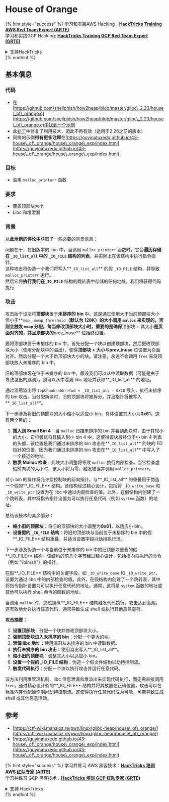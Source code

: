 # House of Orange

{% hint style="success" %}
学习和实践AWS Hacking：<img src="/.gitbook/assets/arte.png" alt="" data-size="line">[**HackTricks Training AWS Red Team Expert (ARTE)**](https://training.hacktricks.xyz/courses/arte)<img src="/.gitbook/assets/arte.png" alt="" data-size="line">\
学习和实践GCP Hacking: <img src="/.gitbook/assets/grte.png" alt="" data-size="line">[**HackTricks Training GCP Red Team Expert (GRTE)**<img src="/.gitbook/assets/grte.png" alt="" data-size="line">](https://training.hacktricks.xyz/courses/grte)

<details>

<summary>支持HackTricks</summary>

* 检查[**订阅计划**](https://github.com/sponsors/carlospolop)!
* **加入** 💬 [**Discord 群组**](https://discord.gg/hRep4RUj7f) 或 [**电报群组**](https://t.me/peass) 或 **关注**我们的 **Twitter** 🐦 [**@hacktricks\_live**](https://twitter.com/hacktricks\_live)**.**
* 通过向[**HackTricks**](https://github.com/carlospolop/hacktricks)和[**HackTricks Cloud**](https://github.com/carlospolop/hacktricks-cloud) github 仓库提交 PR 来分享黑客技巧。

</details>
{% endhint %}

## 基本信息

### 代码

* 在[https://github.com/shellphish/how2heap/blob/master/glibc\_2.23/house\_of\_orange.c](https://github.com/shellphish/how2heap/blob/master/glibc\_2.23/house\_of\_orange.c)中找到一个示例
* 此[补丁](https://sourceware.org/git/?p=glibc.git;a=blobdiff;f=stdlib/abort.c;h=117a507ff88d862445551f2c07abb6e45a716b75;hp=19882f3e3dc1ab830431506329c94dcf1d7cc252;hb=91e7cf982d0104f0e71770f5ae8e3faf352dea9f;hpb=0c25125780083cbba22ed627756548efe282d1a0)中修复了利用技术，因此不再有效（适用于2.26之前的版本）
* 同样的示例**带有更多注释**在[https://guyinatuxedo.github.io/43-house\_of\_orange/house\_orange\_exp/index.html](https://guyinatuxedo.github.io/43-house\_of\_orange/house\_orange\_exp/index.html)

### 目标

* 滥用 `malloc_printerr` 函数

### 要求

* 覆盖顶部块大小
* Libc 和堆泄漏

### 背景

从[**此示例**](https://guyinatuxedo.github.io/43-house\_of\_orange/house\_orange\_exp/index.html)**的评论中**获取了一些必要的背景信息：

问题在于，在旧版本的 libc 中，当调用 `malloc_printerr` 函数时，它会**遍历存储在 `_IO_list_all` 中的 `_IO_FILE` 结构的列表**，并实际上在该结构中执行指令指针。\
这种攻击将伪造一个我们将写入**`_IO_list_all`** 的假 `_IO_FILE` 结构，并导致 `malloc_printerr` 运行。\
然后它将**执行我们在`_IO_FILE`** 结构的跳转表中存储的任何地址，我们将获得代码执行

### 攻击

攻击始于设法将**顶部块**置于**未排序的 bin** 中。这是通过使用大于当前顶部块大小但小于**`mmp_.mmap_threshold`**（默认为 128K）的大小调用 `malloc` 来实现的，否则会触发 `mmap` 分配。每当修改顶部块大小时，重要的是确保**顶部块 + 其大小**是页面对齐的，并且顶部块的**prev\_inuse** 位始终设置。

要将顶部块置于未排序的 bin 中，首先分配一个块以创建顶部块，然后更改顶部块大小（使用分配块中的溢出），使得**顶部块 + 大小**与**prev\_inuse** 位设置为页面对齐。然后分配一个大于新顶部块大小的块。请注意，永远不会调用 `free` 来将顶部块放入未排序的 bin 中。

旧的顶部块现在位于未排序的 bin 中。假设我们可以从中读取数据（可能是由于导致溢出的漏洞），则可以从中泄漏 libc 地址并获取**\_IO\_list\_all** 的地址。

通过滥用溢出将 `topChunk->bk->fwd = _IO_list_all - 0x10` 写入，执行未排序的 bin 攻击。当分配新块时，旧的顶部块将被拆分，并且指针将被写入**`_IO_list_all`**。

下一步涉及将旧的顶部块的大小缩小以适应小 bin，具体设置其大小为**0x61**。这有两个目的：

1. **插入到 Small Bin 4**：当 `malloc` 扫描未排序的 bin 并看到此块时，由于其较小的大小，它将尝试将其插入到小 bin 4 中。这使得该块最终位于小 bin 4 列表的头部，该位置是我们通过未排序的 bin 攻击在**`_IO_list_all`** 的块的 FD 指针的位置，因为我们通过未排序的 bin 攻击在**`_IO_list_all`** 中写入了一个接近的地址。
2. **触发 Malloc 检查**：此块大小调整将导致 `malloc` 执行内部检查。当它检查虚假前向块的大小时，该大小将为零，触发错误并调用 `malloc_printerr`。

对小 bin 的操作将允许您控制块的前向指针。与**\_IO\_list\_all** 的重叠用于伪造一个假的**\_IO\_FILE** 结构。该结构经过精心设计，包括将 `_IO_write_base` 和 `_IO_write_ptr` 设置为在 libc 中通过内部检查的值。此外，在假结构内创建了一个跳转表，其中将指令指针设置为可以执行任意代码（例如 `system` 函数）的地址。

总结该技术的其余部分：

* **缩小旧的顶部块**：将旧的顶部块的大小调整为**0x61**，以适应小 bin。
* **设置假的 `_IO_FILE` 结构**：将旧的顶部块与当前位于未排序的 bin 中的假**\_IO\_FILE** 结构重叠，并适当设置字段以劫持执行流。

下一步涉及伪造一个与当前位于未排序的 bin 中的旧顶部块重叠的假**\_IO\_FILE** 结构。该结构的前几个字节经过精心设计，包括指向将执行的命令（例如 "/bin/sh"）的指针。

在假**\_IO\_FILE** 结构中的关键字段，如 `_IO_write_base` 和 `_IO_write_ptr`，设置为通过 libc 中的内部检查的值。此外，在假结构内创建了一个跳转表，其中将指令指针设置为可以执行任意代码的地址。通常，这将是 `system` 函数的地址或其他可以执行 shell 命令的函数的地址。

当调用 `malloc` 时，通过操纵**\_IO\_FILE** 结构触发代码执行，攻击达到高潮。这有效地允许执行任意代码，通常导致生成 shell 或执行其他恶意载荷。

**攻击摘要：**

1. **设置顶部块**：分配一个块并修改顶部块大小。
2. **强制顶部块进入未排序的 bin**：分配一个更大的块。
3. **泄漏 libc 地址**：使用漏洞从未排序的 bin 中读取数据。
4. **执行未排序的 bin 攻击**：使用溢出写入**\_IO\_list\_all**。
5. **缩小旧的顶部块**：调整其大小以适应小 bin。
6. **设置一个假的 \_IO\_FILE 结构**：伪造一个假文件结构以劫持控制流。
7. **触发代码执行**：分配一个块以执行攻击并运行任意代码。

该方法利用堆管理机制、libc 信息泄漏和堆溢出来实现代码执行，而无需直接调用 `free`。通过精心设计假的**\_IO\_FILE** 结构并将其放置在正确位置，攻击可以在标准内存分配操作期间劫持控制流。这使得执行任意代码成为可能，可能导致生成 shell 或其他恶意活动。
## 参考

* [https://ctf-wiki.mahaloz.re/pwn/linux/glibc-heap/house\_of\_orange/](https://ctf-wiki.mahaloz.re/pwn/linux/glibc-heap/house\_of\_orange/)
* [https://guyinatuxedo.github.io/43-house\_of\_orange/house\_orange\_exp/index.html](https://guyinatuxedo.github.io/43-house\_of\_orange/house\_orange\_exp/index.html)

{% hint style="success" %}
学习并练习 AWS 黑客技术：<img src="/.gitbook/assets/arte.png" alt="" data-size="line">[**HackTricks 培训 AWS 红队专家 (ARTE)**](https://training.hacktricks.xyz/courses/arte)<img src="/.gitbook/assets/arte.png" alt="" data-size="line">\
学习并练习 GCP 黑客技术：<img src="/.gitbook/assets/grte.png" alt="" data-size="line">[**HackTricks 培训 GCP 红队专家 (GRTE)**<img src="/.gitbook/assets/grte.png" alt="" data-size="line">](https://training.hacktricks.xyz/courses/grte)

<details>

<summary>支持 HackTricks</summary>

* 检查[**订阅计划**](https://github.com/sponsors/carlospolop)!
* **加入** 💬 [**Discord 群组**](https://discord.gg/hRep4RUj7f) 或 [**电报群组**](https://t.me/peass) 或 **关注**我们的 **Twitter** 🐦 [**@hacktricks\_live**](https://twitter.com/hacktricks\_live)**.**
* 通过向 [**HackTricks**](https://github.com/carlospolop/hacktricks) 和 [**HackTricks Cloud**](https://github.com/carlospolop/hacktricks-cloud) github 仓库提交 PR 来分享黑客技巧。

</details>
{% endhint %}
